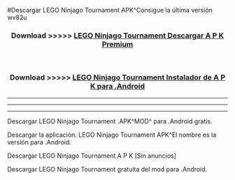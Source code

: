 #Descargar LEGO Ninjago Tournament APK^Consigue la última versión wv82u



<div align="center">
<h3>Download >>>>> <a href="https://es-sites.web.app/?es= LEGO Ninjago Tournament">LEGO Ninjago Tournament Descargar A P K Premium</a></h3><br>

<h3>Download >>>>> <a href="https://es-sites.web.app/?es= LEGO Ninjago Tournament">LEGO Ninjago Tournament Instalador de A P K para .Android</a></h3>
</div>


----------------------------------------------------------

----------------------------------------------------------

----------------------------------------------------------

Descargar LEGO Ninjago Tournament .APK^MOD^ para .Android gratis.

Descargar la aplicación. LEGO Ninjago Tournament APK^El nombre es la versión para .Android.

Descargar LEGO Ninjago Tournament A P K [Sin anuncios]

Descargar LEGO Ninjago Tournament gratuita del mod para .Android.